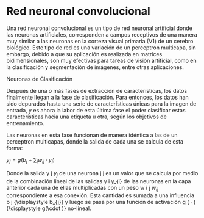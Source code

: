 #  Red neuronal convolucional

Una red neuronal convolucional es un tipo de red neuronal artificial donde las neuronas artificiales, corresponden a campos receptivos de una manera muy similar a las neuronas en la corteza visual primaria (V1) de un cerebro biológico. Este tipo de red es una variación de un perceptron multicapa, sin embargo, debido a que su aplicación es realizada en matrices bidimensionales, son muy efectivas para tareas de visión artificial, como en la clasificación y segmentación de imágenes, entre otras aplicaciones.

Neuronas de Clasificación

Después de una o más fases de extracción de características, los datos finalmente llegan a la fase de clasificación. Para entonces, los datos han sido depurados hasta una serie de características únicas para la imagen de entrada, y es ahora la labor de esta última fase el poder clasificar estas características hacia una etiqueta u otra, según los objetivos de entrenamiento.

Las neuronas en esta fase funcionan de manera idéntica a las de un perceptron multicapas, donde la salida de cada una se calcula de esta forma:

$\displaystyle{y_{j}=g\left(b_{j}+\sum _{i}w_{ij}\cdot y_{i}\right)}$

Donde la salida y j ${\displaystyle y_{j}}$ de una neurona j j es un valor que se calcula por medio de la combinación lineal de las salidas y i y_{i} de las neuronas en la capa anterior cada una de ellas multiplicadas con un peso w i j ${\displaystyle w_{ij}}$ correspondiente a esa conexión. Esta cantidad es sumada a una influencia b j {\displaystyle b_{j}} y luego se pasa por una función de activación g ( ⋅ ) {\displaystyle g(\cdot )} no-lineal. 